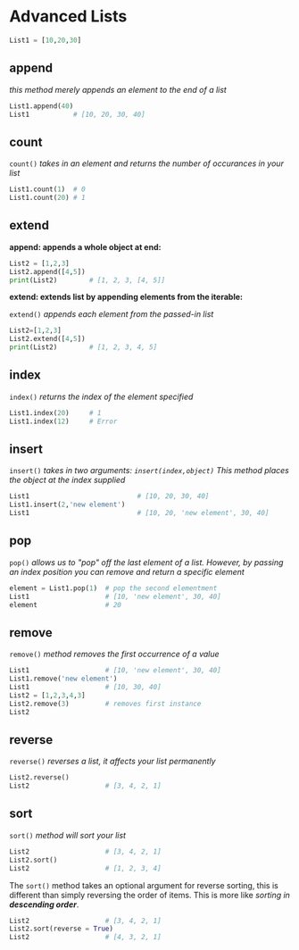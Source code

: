 # Advanced Lists
```python
List1 = [10,20,30]
```
## append
_this method merely appends an element to the end of a list_
```python
List1.append(40)
List1           # [10, 20, 30, 40]
```
## count
<code>count()</code> _takes in an element and returns the number of occurances in your list_
```python
List1.count(1)  # 0
List1.count(20) # 1
```
## extend
**append: appends a whole object at end:**
```python
List2 = [1,2,3]
List2.append([4,5])
print(List2)        # [1, 2, 3, [4, 5]]
```
**extend: extends list by appending elements from the iterable:**

<code>extend()</code> _appends each element from the passed-in list_
```python
List2=[1,2,3]
List2.extend([4,5])
print(List2)        # [1, 2, 3, 4, 5]
```
## index
<code>index()</code> _returns the index of the element specified_
```python
List1.index(20)     # 1
List1.index(12)     # Error
```
## insert
<code>insert()</code> _takes in two arguments: <code>insert(index,object)</code> This method places the object at the index supplied_
```python
List1                           # [10, 20, 30, 40]
List1.insert(2,'new element')
List1                           # [10, 20, 'new element', 30, 40]
```
## pop
<code>pop()</code> _allows us to "pop" off the last element of a list. However, by passing an index position you can remove and return a specific element_
```python
element = List1.pop(1)  # pop the second elementment
List1                   # [10, 'new element', 30, 40]
element                 # 20
```
## remove
<code>remove()</code> _method removes the first occurrence of a value_
```python
List1                   # [10, 'new element', 30, 40]
List1.remove('new element')
List1                   # [10, 30, 40]
List2 = [1,2,3,4,3]
List2.remove(3)         # removes first instance
List2  
```
## reverse
<code>reverse()</code> _reverses a list, it affects your list permanently_
```python
List2.reverse()
List2                   # [3, 4, 2, 1]
```
## sort
<code>sort()</code> _method will sort your list_
```python
List2                   # [3, 4, 2, 1]
List2.sort()
List2                   # [1, 2, 3, 4]
```
The <code>sort()</code> method takes an optional argument for reverse sorting, this is different than simply reversing the order of items. This is more like _sorting in **descending order**_.
```python
List2                   # [3, 4, 2, 1]
List2.sort(reverse = True)
List2                   # [4, 3, 2, 1]
```